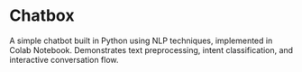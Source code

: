 # Chatbox
A simple chatbot built in Python using NLP techniques, implemented in Colab Notebook. Demonstrates text preprocessing, intent classification, and interactive conversation flow.
